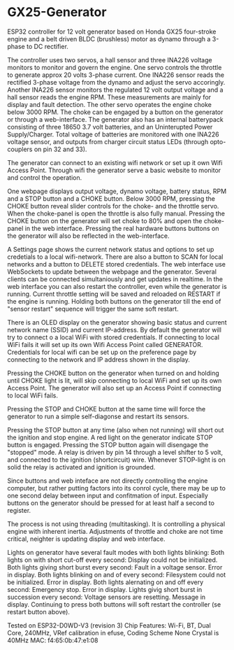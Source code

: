 # GX25-Generator
ESP32 controller for 12 volt generator based on Honda GX25 four-stroke engine and a belt driven BLDC (brushless) motor as dynamo through a 3-phase to DC rectifier.

The controller uses two servos, a hall sensor and three INA226 voltage monitors to monitor and govern the engine.
One servo controls the throttle to generate approx 20 volts 3-phase current. One INA226 sensor reads the rectified 3-phase voltage from the dynamo and adjust the servo accoringly. Another INA226 sensor monitors the regulated 12 volt output voltage and a hall sensor reads the engine RPM. These measurements are mainly for display and fault detection. 
The other servo operates the engine choke below 3000 RPM. The choke can be engaged by a button on the generator or through a web-interface.
The generator also has an internal batterypack consisting of three 18650 3.7 volt batteries, and an Uninterupted Power Supply/Charger. Total voltage of batteries are monitored with one INA226 voltage sensor, and outputs from charger circuit status LEDs (through opto-couplers on pin 32 and 33). 

The generator can connect to an existing wifi network or set up it own Wifi Access Point. Through wifi the generator serve a basic website to monitor and control the operation.

One webpage displays output voltage, dynamo voltage, battery status, RPM and a STOP button and a CHOKE button. Below 3000 RPM, pressing the CHOKE button reveal slider controls for the choke- and the throttle servo. When the choke-panel is open the throttle is also fully manual.
Pressing the CHOKE button on the generator will set choke to 80% and open the choke-panel in the web interface.
Pressing the real hardware buttons buttons on the generator will also be reflected in the web-interface.

A Settings page shows the current network status and options to set up credetials to a local wifi-network. There are also a button to SCAN for local networks and a button to DELETE stored credentials. The web interface use WebSockets to update between the webpage and the generator. Several clients can be connected simultaniously and get updates in realtime. 
In the web interface you can also restart the controller, even while the generator is running. Current throttle setting will be saved and reloaded on RESTART if the engine is running. Holding both buttons on the generator till the end of "sensor restart" sequence will trigger the same soft restart.

There is an OLED display on the generator showing basic status and current network name (SSID) and current IP-address. By default the generator will try to connect o a local WiFi with stored credentials. If connecting to local WiFi fails it will set up its own Wifi Access Point called GENERATOR. Credentials for local wifi can be set up on the preference page by connecting to the network and IP address shown in the display.

Pressing the CHOKE button on the generator when turned on and holding until CHOKE light is lit, will skip connecting to local WiFi and set up its own Access Point. The generator will also set up an Access Point if connecting to local WiFi fails.

Pressing the STOP and CHOKE button at the same time will force the generator to run a simple self-diagonse and restart its sensors. 

Pressing the STOP button at any time (also when not running) will short out the ignition and stop engine. A red light on the generator indicate STOP button is engaged. Pressing the STOP button again will disengage the "stopped" mode. 
A relay is driven by pin 14 through a level shifter to 5 volt, and connected to the ignition (shortcircuit) wire. Whenever STOP-light is on solid the relay is activated and ignition is grounded. 

Since buttons and web inteface are not directly controlling the engine computer, but rather putting factors into its conrol cycle, there may be up to one second delay between input and confitmation of input. Especially buttons on the generator should be pressed for at least half a second to register.

The process is not using threading (multitasking). It is controlling a physical engine with inherent inertia. Adjustments of throttle and choke are not time critical, neighter is updating display and web interface.

Lights on generator have several fault modes with both lights blinking:
Both lights on with short cut-off every second:       Display could not be initialized.
Both lights giving short burst every second:          Fault in a voltage sensor. Error in display.
Both lights blinking on and of every second:          Filesystem could not be initialized. Error in display.
Both lights alernating on and off every second:       Emergency stop. Error in display.
Lights givig short burst in succession every second:  Voltage sensors are resetting. Message in display.
                                                      Continuing to press both buttons will soft restart the controller (se restart button above).





Tested on
ESP32-D0WD-V3 (revision 3) Chip
Features: Wi-Fi, BT, Dual Core, 240MHz, VRef calibration in efuse, Coding Scheme None
Crystal is 40MHz
MAC: f4:65:0b:47:e1:08
